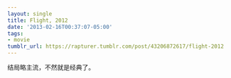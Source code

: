 ```yaml
---
layout: single
title: Flight, 2012
date: '2013-02-16T00:37:07-05:00'
tags:
- movie
tumblr_url: https://rapturer.tumblr.com/post/43206872617/flight-2012
---
```

结局略主流，不然就是经典了。

